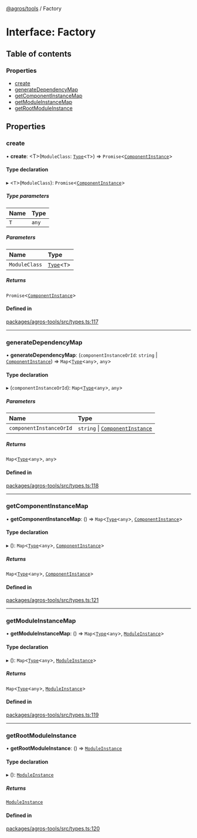[@agros/tools](../index.md) / Factory

# Interface: Factory

## Table of contents

### Properties

- [create](Factory.md#create)
- [generateDependencyMap](Factory.md#generatedependencymap)
- [getComponentInstanceMap](Factory.md#getcomponentinstancemap)
- [getModuleInstanceMap](Factory.md#getmoduleinstancemap)
- [getRootModuleInstance](Factory.md#getrootmoduleinstance)

## Properties

### <a id="create" name="create"></a> create

• **create**: <T\>(`ModuleClass`: [`Type`](../index.md#type)<`T`\>) => `Promise`<[`ComponentInstance`](../classes/ComponentInstance.md)\>

#### Type declaration

▸ <`T`\>(`ModuleClass`): `Promise`<[`ComponentInstance`](../classes/ComponentInstance.md)\>

##### Type parameters

| Name | Type |
| :------ | :------ |
| `T` | `any` |

##### Parameters

| Name | Type |
| :------ | :------ |
| `ModuleClass` | [`Type`](../index.md#type)<`T`\> |

##### Returns

`Promise`<[`ComponentInstance`](../classes/ComponentInstance.md)\>

#### Defined in

[packages/agros-tools/src/types.ts:117](https://github.com/agrosjs/agros/blob/e06f80b/packages/agros-tools/src/types.ts#L117)

___

### <a id="generatedependencymap" name="generatedependencymap"></a> generateDependencyMap

• **generateDependencyMap**: (`componentInstanceOrId`: `string` \| [`ComponentInstance`](../classes/ComponentInstance.md)) => `Map`<[`Type`](../index.md#type)<`any`\>, `any`\>

#### Type declaration

▸ (`componentInstanceOrId`): `Map`<[`Type`](../index.md#type)<`any`\>, `any`\>

##### Parameters

| Name | Type |
| :------ | :------ |
| `componentInstanceOrId` | `string` \| [`ComponentInstance`](../classes/ComponentInstance.md) |

##### Returns

`Map`<[`Type`](../index.md#type)<`any`\>, `any`\>

#### Defined in

[packages/agros-tools/src/types.ts:118](https://github.com/agrosjs/agros/blob/e06f80b/packages/agros-tools/src/types.ts#L118)

___

### <a id="getcomponentinstancemap" name="getcomponentinstancemap"></a> getComponentInstanceMap

• **getComponentInstanceMap**: () => `Map`<[`Type`](../index.md#type)<`any`\>, [`ComponentInstance`](../classes/ComponentInstance.md)\>

#### Type declaration

▸ (): `Map`<[`Type`](../index.md#type)<`any`\>, [`ComponentInstance`](../classes/ComponentInstance.md)\>

##### Returns

`Map`<[`Type`](../index.md#type)<`any`\>, [`ComponentInstance`](../classes/ComponentInstance.md)\>

#### Defined in

[packages/agros-tools/src/types.ts:121](https://github.com/agrosjs/agros/blob/e06f80b/packages/agros-tools/src/types.ts#L121)

___

### <a id="getmoduleinstancemap" name="getmoduleinstancemap"></a> getModuleInstanceMap

• **getModuleInstanceMap**: () => `Map`<[`Type`](../index.md#type)<`any`\>, [`ModuleInstance`](../classes/ModuleInstance.md)\>

#### Type declaration

▸ (): `Map`<[`Type`](../index.md#type)<`any`\>, [`ModuleInstance`](../classes/ModuleInstance.md)\>

##### Returns

`Map`<[`Type`](../index.md#type)<`any`\>, [`ModuleInstance`](../classes/ModuleInstance.md)\>

#### Defined in

[packages/agros-tools/src/types.ts:119](https://github.com/agrosjs/agros/blob/e06f80b/packages/agros-tools/src/types.ts#L119)

___

### <a id="getrootmoduleinstance" name="getrootmoduleinstance"></a> getRootModuleInstance

• **getRootModuleInstance**: () => [`ModuleInstance`](../classes/ModuleInstance.md)

#### Type declaration

▸ (): [`ModuleInstance`](../classes/ModuleInstance.md)

##### Returns

[`ModuleInstance`](../classes/ModuleInstance.md)

#### Defined in

[packages/agros-tools/src/types.ts:120](https://github.com/agrosjs/agros/blob/e06f80b/packages/agros-tools/src/types.ts#L120)

